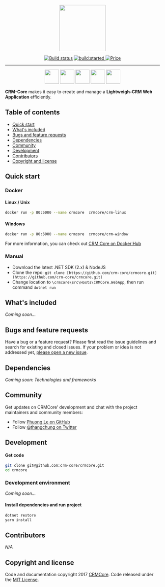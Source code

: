 <p align="center">
  <img align="center" class="image" src="https://github.com/crm-core/crmcore/blob/master/art/logo.png" width="150px">  
</p>

<p align="center">
  <a href="https://ci.appveyor.com/project/tungphuong/crmcore/branch/master">
    <img src="https://img.shields.io/appveyor/ci/tungphuong/crmcore/master.svg?label=appveyor&style=flat-square" alt="Build status" data-canonical-src="https://img.shields.io/appveyor/ci/tungphuong/crmcore/master.svg?label=appveyor&amp;style=flat-square" style="max-width:100%;"></a>
  <a href="#" id="status-image-popup" title="Latest push build on default branch: started" name="status-images" class="open-popup" data-ember-action="" data-ember-action-773="773">
          <img src="https://travis-ci.org/crm-core/crmcore.svg?label=travis-ci&branch=master&style=flat-square" alt="build:started">
        </a>
  <a href="https://github.com/crm-core/crmcore/blob/master/LICENSE"><img src="https://img.shields.io/badge/price-FREE-0098f7.svg" alt="Price"></a>
</p>

----
<p align="center">
<img width='46px' src="http://browserbadge.com/ie/9">
<img width='46px' src="http://browserbadge.com/opera/20">
<img width='46px' src="http://browserbadge.com/safari/6">
<img width='46px' src="http://browserbadge.com/firefox/28">
<img width='46px' src="http://browserbadge.com/chrome/39">
</p>

**CRM-Core** makes it easy to create and manage a **Lightweigh-CRM Web Application** efficiently.

## Table of contents
- [Quick start](https://github.com/crm-core/crmcore#quick-start)
- [What's included](https://github.com/crm-core/crmcore#whats-included)
- [Bugs and feature requests](https://github.com/crm-core/crmcore#bugs-and-feature-requests)
- [Dependencies](https://github.com/crm-core/crmcore#dependencies)
- [Community](https://github.com/crm-core/crmcore#community)
- [Development](https://github.com/crm-core/crmcore#development)
- [Contributors](https://github.com/crm-core/crmcore#contributors)
- [Copyright and license](https://github.com/crm-core/crmcore#copyright-and-license)

## Quick start

### Docker

#### Linux / Unix

```bash
docker run -p 80:5000 --name crmcore  crmcore/crm-linux
```

#### Windows

```bash
docker run -p 80:5000 --name crmcore  crmcore/crm-window
```

For more information, you can check out [CRM Core on Docker Hub](https://hub.docker.com/u/crmcore)

### Manual

- Download the latest .NET SDK (2.x) & NodeJS
- Clone the repo: `git clone [https://github.com/crm-core/crmcore.git](https://github.com/crm-core/crmcore.git)`
- Change location to `\crmcore\src\Hosts\CRMCore.WebApp`, then run command `dotnet run`

## What's included

*Coming soon...*

## Bugs and feature requests
Have a bug or a feature request? Please first read the issue guidelines and search for existing and closed issues. If your problem or idea is not addressed yet, [please open a new issue](https://github.com/crm-core/crmcore/issues/new).

## Dependencies
*Coming soon: Technologies and frameworks*


## Community
Get updates on CRMCore' development and chat with the project maintainers and community members:
- Follow [Phuong Le on GitHub](https://github.com/tungphuong)
- Follow [@thangchung on Twitter](https://twitter.com/thangchung)

## Development

#### Get code

```bash
git clone git@github.com:crm-core/crmcore.git
cd crmcore
```

### Development environment

*Coming soon...*

#### Install dependencies and run project

```bash
dotnet restore
yarn install
```

## Contributors

*N/A*


## Copyright and license

Code and documentation copyright 2017 [CRMCore](https://github.com/crm-core). Code released under the [MIT License](https://github.com/crm-core/crmcore/blob/master/LICENSE).
